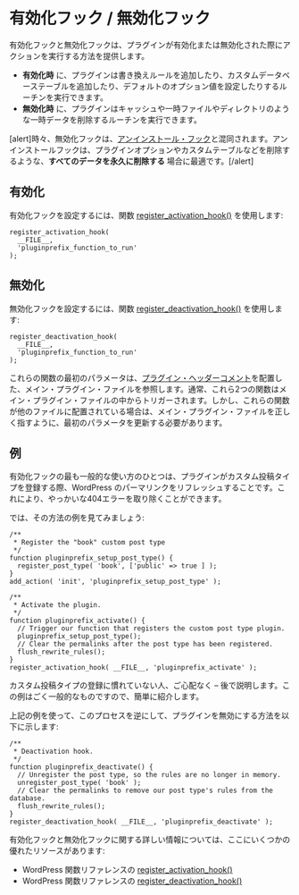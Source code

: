 <!--
# Activation / Deactivation Hooks
-->

# 有効化フック / 無効化フック

<!--
Activation and deactivation hooks provide ways to perform actions when plugins are activated or deactivated.
-->

有効化フックと無効化フックは、プラグインが有効化または無効化された際にアクションを実行する方法を提供します。

<!--
- On _activation_, plugins can run a routine to add rewrite rules, add custom database tables, or set default option values.
- On _deactivation_, plugins can run a routine to remove temporary data such as cache and temp files and directories.
-->

- **有効化時** に、プラグインは書き換えルールを追加したり、カスタムデータベーステーブルを追加したり、デフォルトのオプション値を設定したりするルーチンを実行できます。
- **無効化時** に、プラグインはキャッシュや一時ファイルやディレクトリのような一時データを削除するルーチンを実行できます。

<!--
[alert]The deactivation hook is sometimes confused with the [uninstall hook](https://developer.wordpress.org/plugins/plugin-basics/uninstall-methods/). The uninstall hook is best suited to **delete all data permanently** such as deleting plugin options and custom tables, etc.[/alert]
-->

[alert]時々、無効化フックは、[アンインストール・フック](https://ja.wordpress.org/team/handbook/plugin-development/plugin-basics/uninstall-methods/)と混同されます。アンインストールフックは、プラグインオプションやカスタムテーブルなどを削除するような、**すべてのデータを永久に削除する** 場合に最適です。[/alert]

<!--
## Activation
-->

## 有効化

<!--
To set up an activation hook, use the [register\_activation\_hook()](https://developer.wordpress.org/reference/functions/register_activation_hook/) function:
-->

有効化フックを設定するには、関数 [register\_activation\_hook()](https://developer.wordpress.org/reference/functions/register_activation_hook/) を使用します:

```
register_activation_hook(
  __FILE__,
  'pluginprefix_function_to_run'
);
```

<!--
## Deactivation
-->

## 無効化

<!--
To set up a deactivation hook, use the [register\_deactivation\_hook()](https://developer.wordpress.org/reference/functions/register_deactivation_hook/) function:
-->

無効化フックを設定するには、関数 [register\_deactivation\_hook()](https://developer.wordpress.org/reference/functions/register_deactivation_hook/) を使用します:

```
register_deactivation_hook(
  __FILE__,
  'pluginprefix_function_to_run'
);
```

<!--
The first parameter in each of these functions refers to your main plugin file, which is the file in which you have placed the [plugin header comment](https://developer.wordpress.org/plugins/plugin-basics/header-requirements/). Usually these two functions will be triggered from within the main plugin file; however, if the functions are placed in any other file, you must update the first parameter to correctly point to the main plugin file.
-->

これらの関数の最初のパラメータは、[プラグイン・ヘッダーコメント](https://ja.wordpress.org/team/handbook/plugin-development/plugin-basics/header-requirements/)を配置した、メイン・プラグイン・ファイルを参照します。通常、これら2つの関数はメイン・プラグイン・ファイルの中からトリガーされます。しかし、これらの関数が他のファイルに配置されている場合は、メイン・プラグイン・ファイルを正しく指すように、最初のパラメータを更新する必要があります。

<!--
## Example
-->

## 例

<!--
One of the most common uses for an activation hook is to refresh WordPress permalinks when a plugin registers a custom post type. This gets rid of the nasty 404 errors.
-->

有効化フックの最も一般的な使い方のひとつは、プラグインがカスタム投稿タイプを登録する際、WordPress のパーマリンクをリフレッシュすることです。これにより、やっかいな404エラーを取り除くことができます。

<!--
Let's look at an example of how to do this:
-->

では、その方法の例を見てみましょう:

```
/**
 * Register the "book" custom post type
 */
function pluginprefix_setup_post_type() {
  register_post_type( 'book', ['public' => true ] ); 
} 
add_action( 'init', 'pluginprefix_setup_post_type' );

/**
 * Activate the plugin.
 */
function pluginprefix_activate() { 
  // Trigger our function that registers the custom post type plugin.
  pluginprefix_setup_post_type(); 
  // Clear the permalinks after the post type has been registered.
  flush_rewrite_rules(); 
}
register_activation_hook( __FILE__, 'pluginprefix_activate' );
```

<!--
If you are unfamiliar with registering custom post types, don't worry – this will be covered later. This example is used simply because it's very common.
-->

カスタム投稿タイプの登録に慣れていない人、ご心配なく – 後で説明します。この例はごく一般的なものですので、簡単に紹介します。

<!--
Using the example from above, the following is how to reverse this process and deactivate a plugin:
-->

上記の例を使って、このプロセスを逆にして、プラグインを無効にする方法を以下に示します:

```
/**
 * Deactivation hook.
 */
function pluginprefix_deactivate() {
  // Unregister the post type, so the rules are no longer in memory.
  unregister_post_type( 'book' );
  // Clear the permalinks to remove our post type's rules from the database.
  flush_rewrite_rules();
}
register_deactivation_hook( __FILE__, 'pluginprefix_deactivate' );
```

<!--
For further information regarding activation and deactivation hooks, here are some excellent resources:
-->

有効化フックと無効化フックに関する詳しい情報については、ここにいくつかの優れたリソースがあります:

<!--
- [register\_activation\_hook()](https://developer.wordpress.org/reference/functions/register_activation_hook/) in the WordPress function reference.
- [register\_deactivation\_hook()](https://developer.wordpress.org/reference/functions/register_deactivation_hook/) in the WordPress function reference.
-->

- WordPress 関数リファレンスの [register\_activation\_hook()](https://developer.wordpress.org/reference/functions/register_activation_hook/)
- WordPress 関数リファレンスの [register\_deactivation\_hook()](https://developer.wordpress.org/reference/functions/register_deactivation_hook/)
